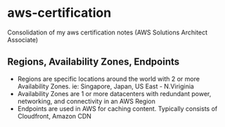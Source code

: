 # aws-certification
Consolidation of my aws certification notes (AWS Solutions Architect Associate)

## Regions, Availability Zones, Endpoints
- Regions are specific locations around the world with 2 or more Availability Zones. ie: Singapore, Japan, US East - N.Viriginia
- Availability Zones are 1 or more datacenters with redundant power, networking, and connectivity in an AWS Region
- Endpoints are used in AWS for caching content. Typically consists of Cloudfront, Amazon CDN


